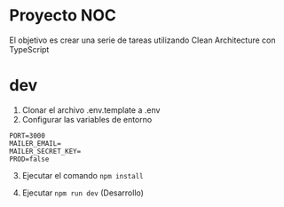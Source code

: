 # Proyecto NOC

El objetivo es crear una serie de tareas utilizando Clean Architecture con TypeScript

# dev
1. Clonar el archivo .env.template a .env
2. Configurar las variables de entorno

```
PORT=3000
MAILER_EMAIL=
MAILER_SECRET_KEY=
PROD=false
```

3. Ejecutar el comando ```npm install```

4. Ejecutar ```npm run dev``` (Desarrollo)